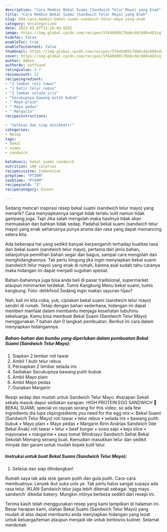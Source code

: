 ```yaml
---
description: "Cara Membin Bekal Suami (Sandwich Telur Mayo) yang Enak"
title: "Cara Membin Bekal Suami (Sandwich Telur Mayo) yang Enak"
slug: 894-cara-membin-bekal-suami-sandwich-telur-mayo-yang-enak
category: Uncategorized
date: 2023-05-07T11:26:04.929Z
image: https://img-global.cpcdn.com/recipes/5f648d0917bb6cdd/680x482cq70/bekal-suami-sandwich-telur-mayo-foto-resep-utama.jpg
hideToc: false
enableToc: true
enableTocContent: false
thumbnail: https://img-global.cpcdn.com/recipes/5f648d0917bb6cdd/680x482cq70/bekal-suami-sandwich-telur-mayo-foto-resep-utama.jpg
cover: https://img-global.cpcdn.com/recipes/5f648d0917bb6cdd/680x482cq70/bekal-suami-sandwich-telur-mayo-foto-resep-utama.jpg
author: Admin
authorAv: notfound
ratingvalue: 4.7
reviewcount: 22
recipeingredient:
- "2 lembar roti tawar"
- "1 butir telur rebus"
- "2 lembar selada iris"
- "Secukupnya bawang putih bubuk"
- " Mayo plain"
- " Mayo pedas"
- " Margarin"
recipeinstructions:

- "Selesai dan siap dinikmati!"
categories:
- Resep
tags:
- bekal
- suami
- sandwich

katakunci: bekal suami sandwich 
nutrition: 160 calories
recipecuisine: Indonesian
preptime: "PT20M"
cooktime: "PT48M"
recipeyield: "3"
recipecategory: Dinner

---
```



Sedang mencari inspirasi resep bekal suami (sandwich telur mayo) yang menarik? Cara menyiapkannya sangat tidak terlalu sulit namun tidak gampang juga. Tapi Jika salah mengolah maka hasilnya tidak akan memuaskan dan bahkan tidak sedap. Padahal bekal suami (sandwich telur mayo) yang enak seharusnya punya aroma dan rasa yang dapat memancing selera kita.


Ada beberapa hal yang sedikit banyak berpengaruh terhadap kualitas rasa dari bekal suami (sandwich telur mayo), pertama dari jenis bahan, selanjutnya pemilihan bahan segar dan bagus, sampai cara mengolah dan menghidangkannya. Tak perlu bingung jika ingin menyiapkan bekal suami (sandwich telur mayo) yang enak di rumah, karena asal sudah tahu caranya maka hidangan ini dapat menjadi suguhan spesial.

Bahan-bahannya juga bisa anda beli di pasar tradisional, supermarket ataupun minimarket terdekat. Tumis Kangkung Menu bekal suami, tumis kangkung. Foto: detikfood Sedang ingin makan sayuran hijau?


Nah, kali ini kita coba, yuk, ciptakan bekal suami (sandwich telur mayo) sendiri di rumah. Tetap dengan bahan sederhana, hidangan ini dapat memberi manfaat dalam membantu menjaga kesehatan tubuhmu sekeluarga. Kamu bisa membuat Bekal Suami (Sandwich Telur Mayo) menggunakan 7 bahan dan 0 langkah pembuatan. Berikut ini cara dalam menyiapkan hidangannya.

<!--inarticleads1-->

##### Bahan-bahan dan bumbu yang diperlukan dalam pembuatan Bekal Suami (Sandwich Telur Mayo):

1. Siapkan 2 lembar roti tawar
1. Ambil 1 butir telur rebus
1. Persiapkan 2 lembar selada iris
1. Sediakan Secukupnya bawang putih bubuk
1. Ambil  Mayo plain
1. Ambil  Mayo pedas
1. Gunakan  Margarin


Resipi sedap dan mudah untuk Sandwich Telur Mayo. #sarapan Sekali sekala masuk dapur sediakan sarapan. HIGH PROTEIN EGG SANDWICH 🥪 BEKAL SUAMI, special vo rayyan sorang for this video. so ada few ingredients dia lupa ckpingredients you need for the egg mix:•. Bekal Suami (Sandwich Telur Mayo) roti tawar • telur rebus • selada iris • bawang putih bubuk • Mayo plain • Mayo pedas • Margarin Ririn Andrias Sandwich (Ide Bekal Anak) roti tawar • telur • beef burger • sosis sapi • keju slice • mayonaise • margarine • saus tomat Windriayu Sandwich Sehat Bekal Sekolah Memang senang buat. Kemudian masukkan telur dan sedikit minyak dan garam untuk mudah kopek kulit telur. 

<!--inarticleads2-->

##### Instruksi untuk buat Bekal Suami (Sandwich Telur Mayo):


1. Selesai dan siap dihidangkan!

Rumah saya tak ada stok garam putih dan gula putih. Cara-cara membuatnya: Lenyek ikut suka uols ye. Tak perlu halus sangat supaya ada rasa telur. IKLAN Sandwich telur juga lebih dikenali sebagai &#39;egg mayo sandwich&#39; dikedai bakery. Mungkin intinya berbeza sedikit dari resepi ini. 

Terima kasih telah menggunakan resep yang kami tampilkan di halaman ini. Besar harapan kami, olahan Bekal Suami (Sandwich Telur Mayo) yang mudah di atas dapat membantu anda menyiapkan hidangan yang lezat untuk keluarga/teman ataupun menjadi ide untuk berbisnis kuliner. Selamat menikmati

